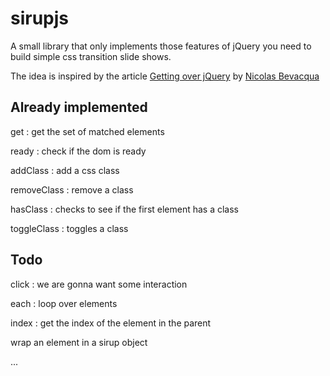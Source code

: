 # sirupjs

A small library that only implements those features of jQuery you need to build simple css transition slide shows.

The idea is inspired by the article [Getting over jQuery](http://ponyfoo.com/articles/getting-over-jquery) by [Nicolas Bevacqua](https://github.com/bevacqua)

## Already implemented

get : get the set of matched elements

ready : check if the dom is ready

addClass : add a css class

removeClass : remove a class

hasClass : checks to see if the first element has a class

toggleClass : toggles a class

## Todo

click : we are gonna want some interaction

each : loop over elements

index : get the index of the element in the parent

wrap an element in a sirup object

...
